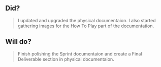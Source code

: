 ## Did?
> I updated and upgraded the physical documentaion. I also started gathering images for the How To Play part of the documentation.
## Will do?
> Finish polishing the Sprint documentaion and create a Final Deliverable section in physical documentaion.
